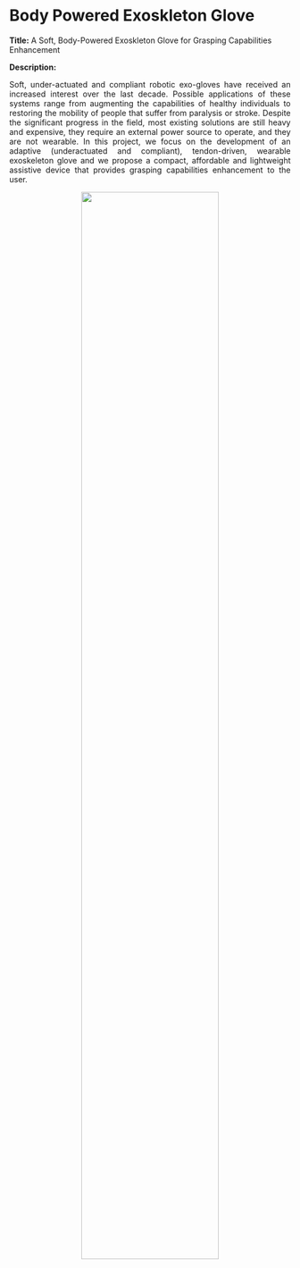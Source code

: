 # Body Powered Exoskleton Glove

**Title:** A Soft, Body-Powered Exoskleton Glove for Grasping Capabilities Enhancement

**Description:** 
<p align="justify"> Soft, under-actuated and compliant robotic exo-gloves have received an increased interest over the last decade. Possible applications of these systems range from augmenting the capabilities of healthy individuals to restoring the mobility of people that suffer from paralysis or stroke. Despite the significant progress in the field, most existing solutions are still heavy and expensive, they require an external power source to operate, and they are not wearable.
In this project, we focus on the development of an adaptive (underactuated and compliant), tendon-driven, wearable exoskeleton glove and we propose a compact, affordable and lightweight assistive device that provides grasping capabilities enhancement to the user.  </p>  

<p align="center"><img src="https://github.com/newdexterity/Body-Powered-Exoskeleton-Glove/blob/master/Pictures/Device_assembly.png" width="70%"></img></p>
